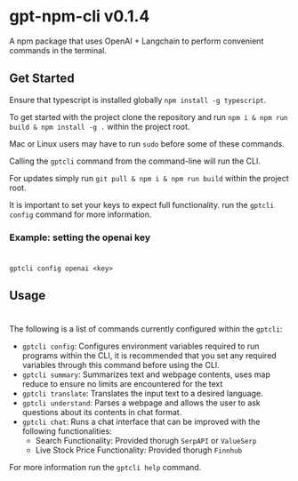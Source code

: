 # gpt-npm-cli v0.1.4

A npm package that uses OpenAI + Langchain to perform convenient commands in the terminal.

## Get Started

Ensure that typescript is installed globally `npm install -g typescript`.

To get started with the project clone the repository and run `npm i & npm run build & npm install -g .` within the project root.

Mac or Linux users may have to run `sudo` before some of these commands.

Calling the `gptcli` command from the command-line will run the CLI.

For updates simply run `git pull & npm i & npm run build` within the project root.

It is important to set your keys to expect full functionality. run the `gptcli config` command for more information.

### Example: setting the openai key
#
```unix
gptcli config openai <key>
```

## Usage
#
The following is a list of commands currently configured within the `gptcli`:
- `gptcli config`: Configures environment variables required to run programs within the CLI, it is recommended that you set any required variables through this command before using the CLI.
- `gptcli summary`: Summarizes text and webpage contents, uses map reduce to ensure no limits are encountered for the text 
- `gptcli translate`: Translates the input text to a desired language.
- `gptcli understand`: Parses a webpage and allows the user to ask questions about its contents in chat format.
- `gptcli chat`: Runs a chat interface that can be improved with the following functionalities:
  - Search Functionality: Provided thorugh `SerpAPI` or `ValueSerp`
  - Live Stock Price Functionality: Provided thorugh `Finnhub`

For more information run the `gptcli help` command.
